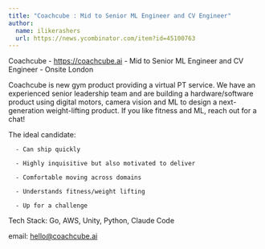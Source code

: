 ```yaml
---
title: "Coachcube : Mid to Senior ML Engineer and CV Engineer"
author:
  name: ilikerashers
  url: https://news.ycombinator.com/item?id=45100763
---
```

Coachcube - <a href="https:&#x2F;&#x2F;coachcube.ai" rel="nofollow">https:&#x2F;&#x2F;coachcube.ai</a> - Mid to Senior ML Engineer and CV Engineer - Onsite London

Coachcube is new gym product providing a virtual PT service. We have an experienced senior leadership team and are building a hardware&#x2F;software product using digital motors, camera vision and ML to design a next-generation weight-lifting product. If you like fitness and ML, reach out for a chat!

The ideal candidate:

<pre><code>  - Can ship quickly

  - Highly inquisitive but also motivated to deliver

  - Comfortable moving across domains

  - Understands fitness&#x2F;weight lifting

  - Up for a challenge
</code></pre>
Tech Stack: Go, AWS, Unity, Python, Claude Code

email: hello@coachcube.ai
<JobApplication />
